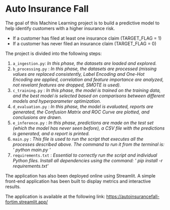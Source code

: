 # Auto Insurance Fall

The goal of this Machine Learning project is to build a predictive model to help identify customers with a higher insurance risk.

- If a customer has filed at least one insurance claim (TARGET_FLAG = 1)
- If a customer has never filed an insurance claim (TARGET_FLAG = 0)

The project is divided into the following steps:

1) `a_ingestion.py`: _In this phase, the datasets are loaded and explored._
2) `b_processing.py` : _In this phase, the datasets are processed (missing values are replaced consistently, Label Encoding and One-Hot Encoding are applied, correlation and feature importance are analyzed, not revelant features are dropped, SMOTE is used)._ 
3) `c_training.py` : _In this phase, the model is trained on the training data, and the best model is selected based on comparisons between different models and hyperparameter optimization._
4) `d_evaluation.py` : _In this phase, the model is evaluated, reports are generated, the Confusion Matrix and ROC Curve are plotted, and conclusions are drawn._
5) `e_inference.py` : _In this phase, predictions are made on the test set (which the model has never seen before), a CSV file with the predictions is generated, and a report is printed._
6) `main.py` : _This file is used to run the script that executes all the processes described above. The command to run it from the terminal is: ' python main.py '_
7) `requirements.txt` : _Essential to correctly run the script and individual Python files. Install all dependencies using the command: ' pip install -r requirements.txt'_

The application has also been deployed online using Streamlit. A simple front-end application has been built to display metrics and interactive results.

The application is available at the following link: https://autoinsurancefall-fortim.streamlit.app/

